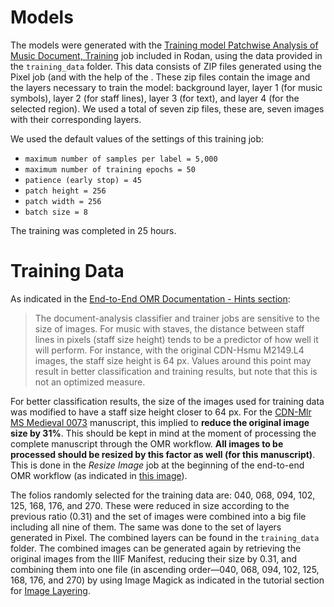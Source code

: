 # Models

The models were generated with the [Training model Patchwise Analysis of Music Document, Training](https://github.com/DDMAL/Calvo_classifier/tree/sample_generator#mode-of-use-for-training-the-model) job included in Rodan, 
using the data provided in the `training_data` folder. This data consists of ZIP files generated using the Pixel job (and with the help of the . These zip files contain the image and the layers necessary to train the model: background layer, layer 1 (for music symbols), layer 2 (for staff lines), layer 3 (for text), and layer 4 (for the selected region). We used a total of seven zip files, these are, seven images with their corresponding layers.

We used the default values of the settings of this training job:
- `maximum number of samples per label = 5,000`
- `maximum number of training epochs = 50`
- `patience (early stop) = 45`
- `patch height = 256`
- `patch width = 256`
- `batch size = 8`

The training was completed in 25 hours.

# Training Data
As indicated in the [End-to-End OMR Documentation - Hints section](http://ddmal.music.mcgill.ca/e2e-omr-documentation/hints.html#staff-size-height-and-training):
> The document-analysis classifier and trainer jobs are sensitive to the size of images. For music with staves, the distance between staff lines in pixels (staff size height) tends to be a predictor of how well it will perform. For instance, with the original CDN-Hsmu M2149.L4 images, the staff size height is 64 px. Values around this point may result in better classification and training results, but note that this is not an optimized measure.

For better classification results, the size of the images used for training data was modified to have a staff size height closer to 64 px. For the [CDN-Mlr MS Medieval 0073](https://cantus.uwaterloo.ca/source/680970) manuscript, this implied to **reduce the original image size by 31%**. This should be kept in mind at the moment of processing the complete manuscript through the OMR workflow. **All images to be processed should be resized by this factor as well (for this manuscript)**. This is done in the _Resize Image_ job at the beginning of the end-to-end OMR workflow (as indicated in [this image](http://ddmal.music.mcgill.ca/e2e-omr-documentation/hints.html#staff-size-height-and-training)).

The folios randomly selected for the training data are: 040, 068, 094, 102, 125, 168, 176, and 270. These were reduced in size according to the previous ratio (0.31) and the set of images were combined into a big file including all nine of them. The same was done to the set of layers generated in Pixel. The combined layers can be found in the `training_data` folder. The combined images can be generated again by retrieving the original images from the IIIF Manifest, reducing their size by 0.31, and combining them into one file (in ascending order—040, 068, 094, 102, 125, 168, 176, and 270) by using Image Magick as indicated in the tutorial section for [Image Layering](http://ddmal.music.mcgill.ca/e2e-omr-documentation/tutorial/document-analysis.html#image-layering).
